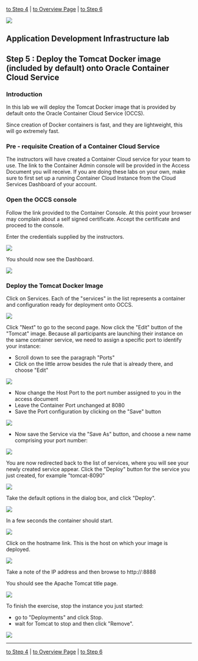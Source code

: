 
[to Step 4](../jcs-autoscale/README.md) | [to Overview Page](../AppDevInfra.md) | [to Step 6](../container/glassfish_import.md)

![](../../common/images/customer.logo2.png)
## Application Development Infrastructure lab ##
## Step 5 : Deploy the Tomcat Docker image (included by default) onto Oracle Container Cloud Service ##

### Introduction
In this lab we will deploy the Tomcat Docker image that is provided by default onto the Oracle Container Cloud Service (OCCS).

Since creation of Docker containers is fast, and they are lightweight, this will go extremely fast.

### Pre - requisite Creation of a Container Cloud Service
The instructors will have created a Container Cloud service for your team to use.  The link to the Container Admin console will be provided in the Access Document you will receive.  If you are doing these labs on your own, make sure to first set up a running Container Cloud Instance from the Cloud Services Dashboard of your account.


### Open the OCCS console

Follow the link provided to the Container Console.  At this point your browser may complain about a self signed certificate.  Accept the certificate and proceed to the console.

Enter the credentials supplied by the instructors.

![](images/admin-login.png)

You should now see the Dashboard.

![](images/dashboard.png)

### Deploy the Tomcat Docker Image

Click on Services.  Each of the "services" in the list represents a container and configuration ready for deployment onto OCCS.

![](images/services-page-1.png)

Click "Next" to go to the second page.  Now click the "Edit" button of the "Tomcat" image.  Because all participants are launching their instance on the same container service, we need to assign a specific port to identify your instance:

- Scroll down to see the paragraph "Ports"
- Click on the little arrow besides the rule that is already there, and choose "Edit"

![](images/edit-service.png)

- Now change the Host Port to the port number assigned to you in the access document
- Leave the Container Port unchanged at 8080
- Save the Port configuration by clicking on the "Save" button

![](images/edit-port.png)

- Now save the Service via the "Save As" button, and choose a new name comprising your port number:

![](images/save-as-service.png)

You are now redirected back to the list of services, where you will see your newly created service appear.  Click the "Deploy" button for the service you just created, for example "tomcat-8090"

![](images/services-page-2.png)

Take the default options in the dialog box, and click "Deploy".

![](images/deployment-defaults.png)

In a few seconds the container should start.

![](images/deployed.png)

Click on the hostname link.  This is the host on which your image is deployed.

![](images/host.png)

Take a note of the IP address and then browse to http://<host-ip-address>:8888

You should see the Apache Tomcat title page.

![](images/tomcat.png)

To finish the exercise, stop the instance you just started: 
- go to "Deployments" and click Stop.  
- wait for Tomcat to stop and then click "Remove".

![](images/deployments.png)

---
[to Step 4](../jcs-autoscale/README.md) | [to Overview Page](../AppDevInfra.md) | [to Step 6](../container/glassfish_import.md)
